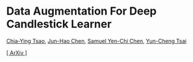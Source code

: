 # Data Augmentation For Deep Candlestick Learner

[Chia-Ying Tsao](), [Jun-Hao Chen](o1r2g3a4n5i6z7e8@gmail.com), [Samuel Yen-Chi Chen](ycchen1989@gmail.com), [Yun-Cheng Tsai](pecu610@gmail.com)

[[ ArXiv ]](https://arxiv.org/abs/2005.06731)
